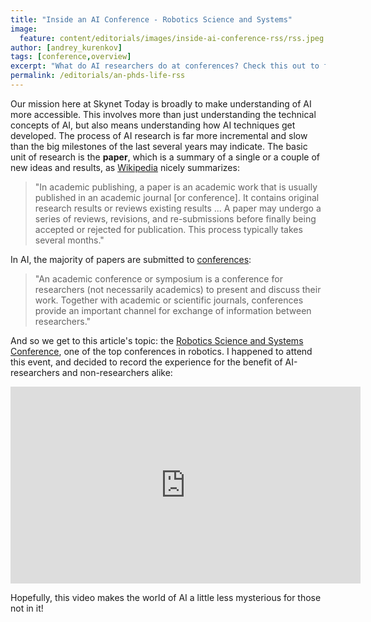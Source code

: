 ```yaml
---
title: "Inside an AI Conference - Robotics Science and Systems"
image:
  feature: content/editorials/images/inside-ai-conference-rss/rss.jpeg
author: [andrey_kurenkov]
tags: [conference,overview]
excerpt: "What do AI researchers do at conferences? Check this out to find out!"
permalink: /editorials/an-phds-life-rss
---
```


Our mission here at Skynet Today is broadly to make understanding of AI more accessible. This involves more than just understanding the technical concepts of AI, but also means understanding how AI techniques get developed. The process of AI research is far more incremental and slow than the big milestones of the last several years may indicate. The basic unit of research is the **paper**, which is a summary of a single or a couple of new ideas and results, as [Wikipedia](https://en.wikipedia.org/wiki/Academic_publishing#Scholarly_paper) nicely summarizes:

> "In academic publishing, a paper is an academic work that is usually published in an academic journal [or conference]. It contains original research results or reviews existing results ... A paper may undergo a series of reviews, revisions, and re-submissions before finally being accepted or rejected for publication. This process typically takes several months."

In AI, the majority of papers are submitted to [conferences](https://en.wikipedia.org/wiki/Academic_conference):

> "An academic conference or symposium is a conference for researchers (not necessarily academics) to present and discuss their work. Together with academic or scientific journals, conferences provide an important channel for exchange of information between researchers."

And so we get to this article's topic: the [Robotics Science and Systems Conference](http://www.roboticsconference.org/), one of the top conferences in robotics. I happened to attend this event, and decided to record the experience for the benefit of AI-researchers and non-researchers alike:

<iframe width="560" height="315" src="https://www.youtube.com/embed/gobhhfdgRHQ" frameborder="0" allow="autoplay; encrypted-media" allowfullscreen></iframe>

Hopefully, this video makes the world of AI a little less mysterious for those not in it!
